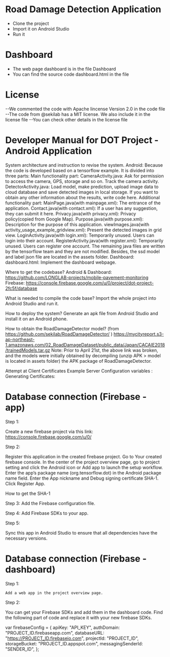 # Road Damage Detection Application

- Clone the project
- Import it on Android Studio
- Run it

# Dashboard

- The web page dashboard is in the file Dashboard
- You can find the source code dashboard.html in the file

# License

--We commented the code with Apache lincense Version 2.0 in the code file
--The code from @sekilab has a MIT license. We also include it in the license file
--You can check other details in the license file 

# Developer Manual for DOT Project - Android Application


System architecture and instruction to revise the system.
Android: Because the code is developed based on a tensorflow example. It is divided into three parts:
Main functionality part: 
CameraActivity.java: Ask for permission to access the camera, GPS, storage and so on. Track the camera activity. 
DetectorActivity.java: Load model, make prediction, upload image data to cloud database and save detected images in local storage. If you want to obtain any other information about the results, write code here.
Additional functionality part:
MainPage.java(with mainpage.xml): The entrance of the application.
Contact.java(with contact.xml): If a user has any suggestion, they can submit it here.
Privacy.java(with privacy.xml): Privacy policy(copied from Google Map).
Purpose.java(with purpose.xml): Description for the purpose of this application.
viewImages.java(with activity_usage_example_gridview.xml): Present the detected images in grid view.
LoginActivity.java(with login.xml): Temporarily unused. Users can login into their account.
RegisterActivity.java(with register.xml): Temporarily unused. Users can register one account.
The remaining java files are written by the tensorflow team and they are not modified.
Besides, the ssd model and label json file are located in the assets folder.
Dashboard: dashboard.html: Implement the dashboard webpage.

Where to get the codebase? 
Android & Dashboard: 
https://github.com/LONGLAB-projects/mobile-pavement-monitoring
Firebase: https://console.firebase.google.com/u/0/project/dot-project-2fc5f/database

What is needed to compile the code base?
Import the whole project into Android Studio and run it.

How to deploy the system?
Generate an apk file from Android Studio and install it on an Android phone.

How to obtain the RoadDamageDetector model?
(from https://github.com/sekilab/RoadDamageDetector/ )
https://mycityreport.s3-ap-northeast-1.amazonaws.com/02_RoadDamageDataset/public_data/Japan/CACAIE2018/trainedModels.tar.gz 
Note: Prior to April 21st, the above link was broken, and the models were initially obtained by decompiling (unzip APK > model is located in assets folder) the APK package of RoadDamageDetector. 

Attempt at Client Certificates
Example Server Configuration variables : 
Generating Certificates:




# Database connection (Firebase - app)

Step 1:

Create a new firebase project via this link: https://console.firebase.google.com/u/0/

Step 2:

Register this application in the created firebase project.
Go to Your created firebase console.
In the center of the project overview page, go to project setting and click the Android icon or Add app to launch the setup workflow.
Enter the app’s package name (org.tensorflow.dot) in the Android package name field. 
Enter the App nickname and Debug signing certificate SHA-1.
Click Register App.

How to get the SHA-1


Step 3:
Add the Firebase configuration file.


Step 4:
Add Firebase SDKs to your app.


Step 5:

Sync this app in Android Studio to ensure that all dependencies have the necessary versions.






# Database connection (Firebase - dashboard)

Step 1:
	
	Add a web app in the project overview page. 

Step 2:

You can get your Firebase SDKs and add them in the dashboard code. Find the following part of code and replace it with your new firebase SDKs.

var firebaseConfig = {
  apiKey: "API_KEY",
  authDomain: "PROJECT_ID.firebaseapp.com",
  databaseURL: "https://PROJECT_ID.firebaseio.com",
  projectId: "PROJECT_ID",
  storageBucket: "PROJECT_ID.appspot.com",
  messagingSenderId: "SENDER_ID",
};
